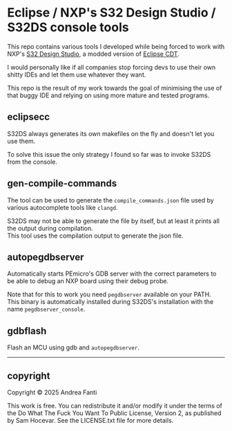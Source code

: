 Eclipse / NXP's S32 Design Studio / S32DS console tools
=======================================================

This repo contains various tools I developed while being forced to work with
NXP's [S32 Design Studio][1], a modded version of [Eclipse CDT][2].

I would personally like if all companies stop forcing devs to use their own
shitty IDEs and let them use whatever they want.

This repo is the result of my work towards the goal of minimising the use of
that buggy IDE and relying on using more mature and tested programs.

[1]: https://www.nxp.com/design/design-center/software/automotive-software-and-tools/s32-design-studio-ide:S32-DESIGN-STUDIO-IDE "NXP S32 Design Studio"
[2]: https://projects.eclipse.org/projects/tools.cdt "Eclipse CDT"

eclipsecc
---------

S32DS always generates its own makefiles on the fly and doesn't let you use
them.

To solve this issue the only strategy I found so far was to invoke S32DS from
the console.

gen-compile-commands
--------------------

The tool can be used to generate the `compile_commands.json` file used by
various autocomplete tools like `clangd`.

S32DS may not be able to generate the file by itself, but at least it prints all
the output during compilation.  
This tool uses the compilation output to generate the json file.

autopegdbserver
---------------

Automatically starts PEmicro's GDB server with the correct parameters to be able
to debug an NXP board using their debug probe.

Note that for this to work you need `pegdbserver` available on your PATH.
This binary is automatically installed during S32DS's installation with the name
`pegdbserver_console`.

gdbflash
--------

Flash an MCU using gdb and `autopegdbserver`.

* * *

copyright
---------

Copyright © 2025 Andrea Fanti

This work is free. You can redistribute it and/or modify it under the
terms of the Do What The Fuck You Want To Public License, Version 2,
as published by Sam Hocevar. See the LICENSE.txt file for more details.

<!--
vim: textwidth=80
--!>
